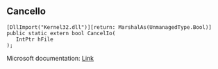 ## CancelIo

```
[DllImport("Kernel32.dll")][return: MarshalAs(UnmanagedType.Bool)]
public static extern bool CancelIo(
   IntPtr hFile
);
```

Microsoft documentation: [Link](https://learn.microsoft.com/en-us/windows/win32/fileio/cancelio#:~:text=CancelIo%20cancels%20only%20outstanding%20I,issued%20as%20overlapped%20I%2FO.)
